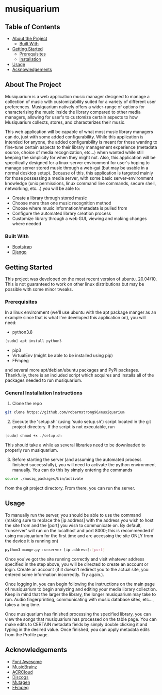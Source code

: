 # musiquarium

<!-- PROJECT LOGO -->
<!-- Not ready yet -->

<!-- TABLE OF CONTENTS -->
## Table of Contents

* [About the Project](#about-the-project)
  * [Built With](#built-with)
* [Getting Started](#getting-started)
  * [Prerequisites](#prerequisites)
  * [Installation](#general-installation-instructions)
* [Usage](#usage)
* [Acknowledgements](#acknowledgements)

<!-- ABOUT THE PROJECT -->
## About The Project

Musiquarium is a web application music manager designed to manage a collection of music with customizability suited for a variety of different user preferences. Musiquarium natively offers a wider-range of options for characterising the music inside the library compared to other media managers, allowing for user's to customize certain aspects to how Musiquarium  collects, stores, and characterizes their music.

This web application will be capable of what most music library managers can do, just with some added configurability. While this application is intended for anyone, the added configurability is meant for those wanting to fine-tune certain aspects to their library management experience (metadata source, choice of media recognization, etc...) when wanted while still keeping the simplicity for when they might not. Also, this application will be specifically designed for a linux-server environment for user's hoping to manage server stored music through a web-gui (but may be usable in a normal desktop setup). Because of this, this application is targeted mainly for those possessing a media server, with some basic server-environment knowledge (unix permissions, linux command line commands, secure shell, networking, etc...) you will be able to:
* Create a library through stored music
* Choose more than one music recognition method
* Choose where music information/metadata is pulled from
* Configure the automated library creation process
* Customize library through a web GUI, viewing and making changes where needed

### Built With
* [Bootstrap](https://getbootstrap.com)
* [Django](https://www.djangoproject.com/)

<!-- GETTING STARTED -->
## Getting Started

This project was developed on the most recent version of ubuntu, 20.04/10. This is not guaranteed to work on other linux distributions but may be possible with some minor tweaks.

### Prerequisites

In a linux environment (we'll use ubuntu with the apt package manger as an example since that is what I've developed this application on), you will need:
* python3.8
```sh
[sudo] apt install python3
```
* pip3
* VirtualEnv (might be able to be installed using pip)
* FFmpeg

and several more apt/debian/ubuntu packages and PyPi packages. Thankfully, there is an included script which acquires and installs all of the packages needed to run musiquarium.

### General Installation Instructions

1. Clone the repo
```sh
git clone https://github.com/robarmstrong96/musiquarium
```
2. Execute the 'setup.sh' (using 'sudo setup.sh') script located in the git project directory. If the script is not executable, run
```sh
[sudo] chmod +x ./setup.sh
```
This should take a while as several libraries need to be downloaded to properly run musiquarium.

3. Before starting the server (and assuming the automated process finished successfully), you will need to activate the python environment manually. You can do this by simply entering the commands
```sh
source ./musiq_packages/bin/activate
```
from the git project directory. From there, you can run the server.

<!-- USAGE EXAMPLES -->
## Usage

To manually run the server, you should be able to use the command (making sure to replace the [ip address] with the address you wish to host the site from and the [port] you wish to communicate on. By default, 'runserver' will run on the localhost and port 8000; this is recommended if using musiquarium for the first time and are accessing the site ONLY from the device it is running on)
```sh
python3 mange.py runserver [ip address]:[port]
```

Once you've got the site running correctly and visit whatever address specified in the step above, you will be directed to create an account or login. Create an account (if it doesn't redirect you to the actual site, you entered some information incorrectly. Try again.).

Once logging in, you can begin following the instructions on the main page of musiquarium to begin analyzing and editing your media library collection. Keep in mind that the larger the library, the longer musiquarium may take to run. Audio fingerprinting, communicating with music database sites, etc..., takes a long time.

Once musiquarium has finished processing the specified library, you can view the songs that musiquarium has processed on the table page. You can make edits to CERTAIN metadata fields by simply double clicking it and typing in the desired value. Once finished, you can apply metadata edits from the Profile page.

<!-- ACKNOWLEDGEMENTS -->
## Acknowledgements
* [Font Awesome](https://fontawesome.com)
* [MusicBrainz](https://musicbrainz.org/)
* [ACRCloud](https://www.acrcloud.com/)
* [Discogs](https://www.discogs.com/)
* [Mutagen](https://mutagen.readthedocs.io/en/latest/)
* [FFmpeg](https://ffmpeg.org/)
